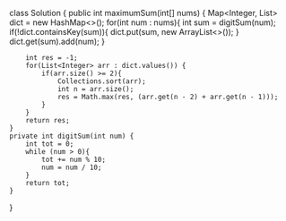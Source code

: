 class Solution {
    public int maximumSum(int[] nums) {
        Map<Integer, List<Integer>> dict = new HashMap<>();
        for(int num : nums){
           int sum = digitSum(num);
           if(!dict.containsKey(sum)){
            dict.put(sum, new ArrayList<>());
           }
           dict.get(sum).add(num);
        } 

        int res = -1;
        for(List<Integer> arr : dict.values()) {
            if(arr.size() >= 2){
                Collections.sort(arr);
                int n = arr.size();
                res = Math.max(res, (arr.get(n - 2) + arr.get(n - 1)));
            }
        }
        return res;
    }
    private int digitSum(int num) {
        int tot = 0;
        while (num > 0){
            tot += num % 10;
            num = num / 10;
        }
        return tot;
    }
}
